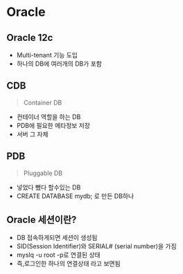 # Oracle 


## Oracle 12c 

- Multi-tenant 기능 도입 
- 하나의 DB에 여러개의 DB가 포함 

## CDB

> Container DB 

- 컨테이너 역할을 하는 DB 
- PDB에 필요한 메타정보 저장 
- 서버 그 자체
## PDB

> Pluggable DB 

- 넣었다 뺐다 할수있는 DB 
- CREATE DATABASE mydb; 로 만든 DB하나 

## Oracle 세션이란? 

- DB 접속하게되면 세션이 생성됨
- SID(Session Identifier)와 SERIAL# (serial number)을 가짐 
- myslq -u root -p로 연결된 상태
- 즉,로그인한 하나의 연결상태 라고 보면됨 
